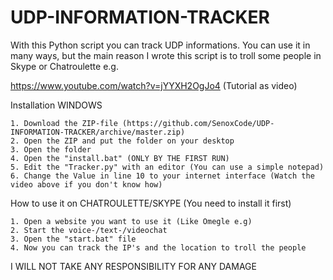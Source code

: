 # UDP-INFORMATION-TRACKER
With this Python script you can track UDP informations. You can use it in many ways, but the main reason I wrote this script is to troll some people in Skype or Chatroulette e.g.

https://www.youtube.com/watch?v=jYYXH2OgJo4 (Tutorial as video)

Installation WINDOWS
```
1. Download the ZIP-file (https://github.com/SenoxCode/UDP-INFORMATION-TRACKER/archive/master.zip)
2. Open the ZIP and put the folder on your desktop
3. Open the folder
4. Open the "install.bat" (ONLY BY THE FIRST RUN)
5. Edit the "Tracker.py" with an editor (You can use a simple notepad)
6. Change the Value in line 10 to your internet interface (Watch the video above if you don't know how)
```

How to use it on CHATROULETTE/SKYPE (You need to install it first)
```
1. Open a website you want to use it (Like Omegle e.g)
2. Start the voice-/text-/videochat
3. Open the "start.bat" file
4. Now you can track the IP's and the location to troll the people
```



I WILL NOT TAKE ANY RESPONSIBILITY FOR ANY DAMAGE
